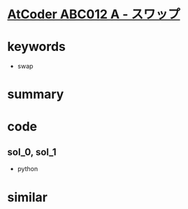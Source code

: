 # [AtCoder ABC012 A - スワップ](https://atcoder.jp/contests/abc012/tasks/abc012_1)

# keywords 
- swap

# summary

# code 
## sol_0, sol_1
- python 


# similar